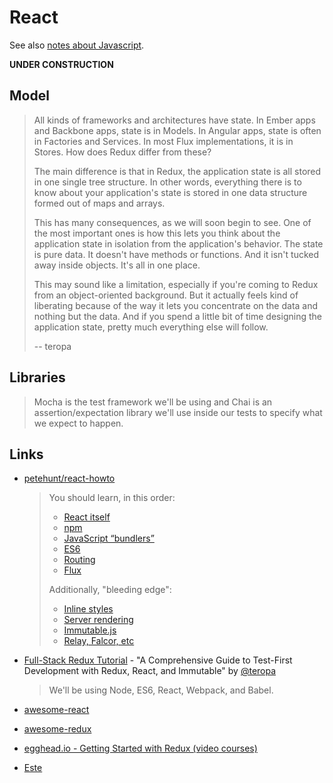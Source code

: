 
React
=====

See also [notes about Javascript](Javascript.md).

__UNDER CONSTRUCTION__

Model
-----

> All kinds of frameworks and architectures have state. In Ember apps and Backbone apps, state is in Models. In Angular apps, state is often in Factories and Services. In most Flux implementations, it is in Stores. How does Redux differ from these?
>
> The main difference is that in Redux, the application state is all stored in one single tree structure. In other words, everything there is to know about your application's state is stored in one data structure formed out of maps and arrays.
>
> This has many consequences, as we will soon begin to see. One of the most important ones is how this lets you think about the application state in isolation from the application's behavior. The state is pure data. It doesn't have methods or functions. And it isn't tucked away inside objects. It's all in one place.
>
> This may sound like a limitation, especially if you're coming to Redux from an object-oriented background. But it actually feels kind of liberating because of the way it lets you concentrate on the data and nothing but the data. And if you spend a little bit of time designing the application state, pretty much everything else will follow.
>
> -- teropa


Libraries
---------


> Mocha is the test framework we'll be using and Chai is an assertion/expectation library we'll use inside our tests to specify what we expect to happen.


Links
-----

- [petehunt/react-howto](https://github.com/petehunt/react-howto)

  > You should learn, in this order:
  >
  > - [React itself](https://github.com/petehunt/react-howto#learning-react-itself)
  > - [npm](https://github.com/petehunt/react-howto#learning-npm)
  > - [JavaScript “bundlers”](https://github.com/petehunt/react-howto#learning-javascript-bundlers)
  > - [ES6](https://github.com/petehunt/react-howto#learning-es6)
  > - [Routing](https://github.com/petehunt/react-howto#learning-routing)
  > - [Flux](https://github.com/petehunt/react-howto#learning-flux)
  >
  > Additionally, "bleeding edge":
  >
  > - [Inline styles](https://github.com/petehunt/react-howto#learning-inline-styles)
  > - [Server rendering](https://github.com/petehunt/react-howto#learning-server-rendering)
  > - [Immutable.js](https://github.com/petehunt/react-howto#learning-immutablejs)
  > - [Relay, Falcor, etc](https://github.com/petehunt/react-howto#learning-relay-falcor-etc)


- [Full-Stack Redux Tutorial](http://teropa.info/blog/2015/09/10/full-stack-redux-tutorial.html) - "A Comprehensive Guide to Test-First Development with Redux, React, and Immutable" by [@teropa](https://twitter.com/teropa)

  > We'll be using Node, ES6, React, Webpack, and Babel.

- [awesome-react](https://github.com/enaqx/awesome-react)
- [awesome-redux](https://github.com/xgrommx/awesome-redux)
- [egghead.io - Getting Started with Redux (video courses)](https://egghead.io/series/getting-started-with-redux)

- [Este](https://github.com/este/este)
